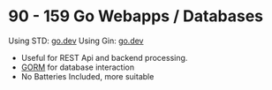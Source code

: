 # 90 - 159 Go Webapps / Databases

Using STD: [go.dev](https://go.dev/doc/articles/wiki/)
Using Gin: [go.dev](https://go.dev/doc/tutorial/web-service-gin)

* Useful for REST Api and backend processing.
* [GORM](https://gorm.io/index.html) for database interaction
* No Batteries Included, more suitable
